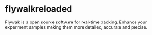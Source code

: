 # flywalkreloaded
  Flywalk is a open source software for real-time tracking. Enhance your experiment samples making them more detailed, accurate and precise.

